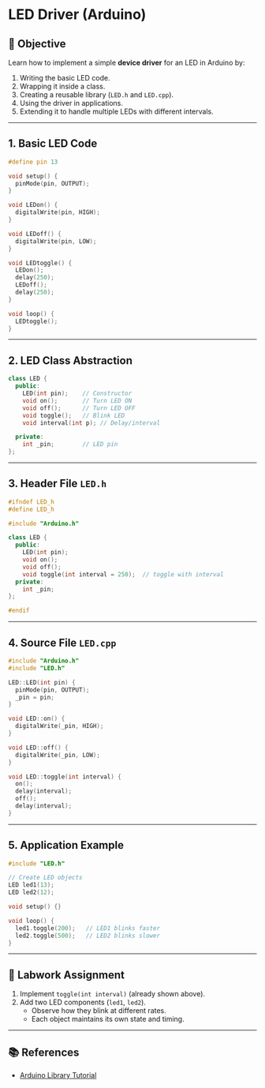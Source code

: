 # LED Driver (Arduino)

## 🎯 Objective
Learn how to implement a simple **device driver** for an LED in Arduino by:
1. Writing the basic LED code.  
2. Wrapping it inside a class.  
3. Creating a reusable library (`LED.h` and `LED.cpp`).  
4. Using the driver in applications.  
5. Extending it to handle multiple LEDs with different intervals.  

---

## 1. Basic LED Code

```cpp
#define pin 13

void setup() { 
  pinMode(pin, OUTPUT); 
}

void LEDon() { 
  digitalWrite(pin, HIGH); 
}

void LEDoff() { 
  digitalWrite(pin, LOW); 
}

void LEDtoggle() { 
  LEDon(); 
  delay(250); 
  LEDoff(); 
  delay(250); 
}

void loop() { 
  LEDtoggle(); 
}
```

---

## 2. LED Class Abstraction

```cpp
class LED {
  public:
    LED(int pin);    // Constructor
    void on();       // Turn LED ON
    void off();      // Turn LED OFF
    void toggle();   // Blink LED
    void interval(int p); // Delay/interval

  private:
    int _pin;        // LED pin
};
```

---

## 3. Header File `LED.h`

```cpp
#ifndef LED_h
#define LED_h

#include "Arduino.h"

class LED {
  public:
    LED(int pin);
    void on();
    void off();
    void toggle(int interval = 250);  // toggle with interval
  private:
    int _pin;
};

#endif
```

---

## 4. Source File `LED.cpp`

```cpp
#include "Arduino.h"
#include "LED.h"

LED::LED(int pin) {
  pinMode(pin, OUTPUT);
  _pin = pin;
}

void LED::on() {
  digitalWrite(_pin, HIGH);
}

void LED::off() {
  digitalWrite(_pin, LOW);
}

void LED::toggle(int interval) {
  on();
  delay(interval);
  off();
  delay(interval);
}
```

---

## 5. Application Example

```cpp
#include "LED.h"

// Create LED objects
LED led1(13);
LED led2(12);

void setup() {}

void loop() {
  led1.toggle(200);   // LED1 blinks faster
  led2.toggle(500);   // LED2 blinks slower
}
```

---

## 🧪 Labwork Assignment
1. Implement `toggle(int interval)` (already shown above).  
2. Add two LED components (`led1`, `led2`).  
   - Observe how they blink at different rates.  
   - Each object maintains its own state and timing.  

---

## 📚 References
- [Arduino Library Tutorial](https://www.arduino.cc/en/Hacking/LibraryTutorial)

